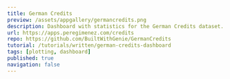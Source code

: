 ```yaml
---
title: German Credits
preview: /assets/appgallery/germancredits.png
description: Dashboard with statistics for the German Credits dataset.
url: https://apps.peregimenez.com/credits
repo: https://github.com/BuiltWithGenie/GermanCredits
tutorial: /tutorials/written/german-credits-dashboard
tags: [plotting, dashboard]
published: true
navigation: false
---
```

